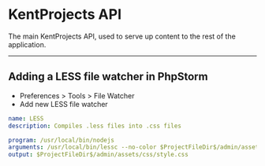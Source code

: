 # KentProjects API

The main KentProjects API, used to serve up content to the rest of the application.

----

## Adding a LESS file watcher in PhpStorm

- Preferences > Tools > File Watcher
- Add new LESS file watcher

```yml
name: LESS
description: Compiles .less files into .css files

program: /usr/local/bin/nodejs
arguments: /usr/local/bin/lessc --no-color $ProjectFileDir$/admin/assets/less/style.less
output: $ProjectFileDir$/admin/assets/css/style.css
```